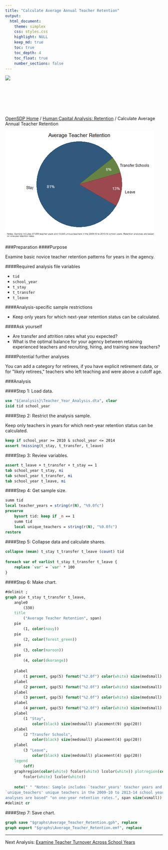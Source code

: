```yaml
---
title: "Calculate Average Annual Teacher Retention"
output: 
  html_document:
    theme: simplex
    css: styles.css
    highlight: NULL
    keep_md: true
    toc: true
    toc_depth: 4
    toc_float: true
    number_sections: false
---
```







<div class="navbar navbar-default navbar-fixed-top" id="logo">
<div class="container">
<img src="OpenSDP-Banner_crimson.jpg" style="display: block; margin: 0 auto; height: 115px;">
</div>
</div>

[OpenSDP Home](http://opensdp.github.io) / [Human Capital Analysis: Retention](Human_Capital_Analysis_Retention.html) / Calculate Average Annual Teacher Retention

![](Average_Annual_Teacher_Retention.png)

###Preparation
####Purpose

Examine basic novice teacher retention patterns for years in the agency.

####Required analysis file variables

 - `tid`
 - `school_year`
 - `t_stay`
 - `t_transfer`
 - `t_leave`


####Analysis-specific sample restrictions

 - Keep only years for which next-year retention status can be calculated.


####Ask yourself

 - Are transfer and attrition rates what you expected?
 - What is the optimal balance for your agency between retaining experienced teachers and recruiting, hiring, and training new teachers?


####Potential further analyses

You can add a category for retirees, if you have explicit retirement data, or for "likely retirees," teachers who left teaching and were above a cutoff age.

###Analysis

####Step 1: Load data.


```stata
use "${analysis}\Teacher_Year_Analysis.dta", clear
isid tid school_year
```


####Step 2: Restrict the analysis sample.

Keep only teachers in years for which next-year retention status can be calculated.


```stata
keep if school_year >= 2010 & school_year <= 2014 
assert !missing(t_stay, t_transfer, t_leave)
```


####Step 3: Review variables.


```stata
assert t_leave + t_transfer + t_stay == 1
tab school_year t_stay, mi
tab school_year t_transfer, mi
tab school_year t_leave, mi
```


####Step 4: Get sample size.


```stata
summ tid
local teacher_years = string(r(N), "%9.0fc")
preserve
	bysort tid: keep if _n == 1
	summ tid
	local unique_teachers = string(r(N), "%9.0fc")
restore
```


####Step 5: Collapse data and calculate shares.


```stata
collapse (mean) t_stay t_transfer t_leave (count) tid

foreach var of varlist t_stay t_transfer t_leave {
	replace `var' = `var' * 100
}
```


####Step 6: Make chart.


```stata
#delimit ;
graph pie t_stay t_transfer t_leave, 
	angle0
		(330) 
	title
		("Average Teacher Retention", span) 
	pie
		(1, color(navy)) 
	pie
		(2, color(forest_green)) 
	pie
		(3, color(maroon)) 		
	pie 
		(4, color(dkorange))
	
	plabel
		(1 percent, gap(5) format("%2.0f") color(white) size(medsmall) placement(3)) 
	plabel
		(2 percent, gap(5) format("%2.0f") color(white) size(medsmall) placement(0)) 
	plabel
		(3 percent, gap(5) format("%2.0f") color(white) size(medsmall) placement(3)) 
	plabel
		(4 percent, gap(5) format("%2.0f") color(white) size(medsmall) placement(3)) 
	plabel
		(1 "Stay", 
			color(black) size(medsmall) placement(9) gap(20))  
	plabel
		(2 "Transfer Schools", 
			color(black) size(medsmall) placement(4) gap(20))  
	plabel
		(3 "Leave",
			color(black) size(medsmall) placement(4) gap(20)) 
	legend
		(off) 
	graphregion(color(white) fcolor(white) lcolor(white)) plotregion(color(white) 
		fcolor(white) lcolor(white))
		
	note(" " "Notes: Sample includes `teacher_years' teacher years and
`unique_teachers' unique teachers in the 2009-10 to 2013-14 school years. Retention
analyses are based" "on one-year retention rates.", span size(vsmall)) ; 
#delimit cr
```


####Step 7: Save chart.


```stata
graph save "$graphs\Average_Teacher_Retention.gph", replace
graph export "$graphs\Average_Teacher_Retention.emf", replace
```


---

Next Analysis: [Examine Teacher Turnover Across School Years](Teacher_Turnover_by_School_Year.html)
